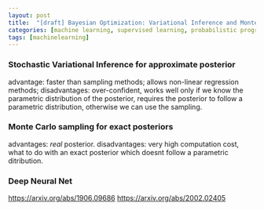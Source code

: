 ```yaml
---
layout: post
title:  "[draft] Bayesian Optimization: Variational Inference and Monte-Carlo methods"
categories: [machine learning, supervised learning, probabilistic programming]
tags: [machinelearning]
---
```



### Stochastic Variational Inference for approximate posterior

advantage: faster than sampling methods; allows non-linear regression methods;
disadvantages: over-confident, works well only if we know the parametric distribution of the posterior, requires the posterior to follow a parametric distribution, otherwise we can use the sampling.

### Monte Carlo sampling for exact posteriors 

advantages: *real* posterior.
disadvantages: very high computation cost, what to do with an exact posterior which doesnt follow a parametric ditribution.

### Deep Neural Net

https://arxiv.org/abs/1906.09686
https://arxiv.org/abs/2002.02405

